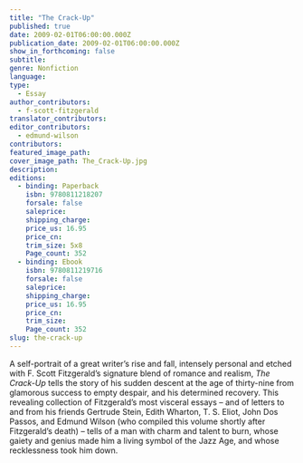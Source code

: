 ```yaml
---
title: "The Crack-Up"
published: true
date: 2009-02-01T06:00:00.000Z
publication_date: 2009-02-01T06:00:00.000Z
show_in_forthcoming: false
subtitle:
genre: Nonfiction
language:
type:
  - Essay
author_contributors:
  - f-scott-fitzgerald
translator_contributors:
editor_contributors:
  - edmund-wilson
contributors:
featured_image_path:
cover_image_path: The_Crack-Up.jpg
description:
editions:
  - binding: Paperback
    isbn: 9780811218207
    forsale: false
    saleprice:
    shipping_charge:
    price_us: 16.95
    price_cn:
    trim_size: 5x8
    Page_count: 352
  - binding: Ebook
    isbn: 9780811219716
    forsale: false
    saleprice:
    shipping_charge:
    price_us: 16.95
    price_cn:
    trim_size:
    Page_count: 352
slug: the-crack-up
---
```


A self-portrait of a great writer’s rise and fall, intensely personal and etched with F. Scott Fitzgerald’s signature blend of romance and realism, _The Crack-Up_ tells the story of his sudden descent at the age of thirty-nine from glamorous success to empty despair, and his determined recovery. This revealing collection of Fitzgerald’s most visceral essays – and of letters to and from his friends Gertrude Stein, Edith Wharton, T. S. Eliot, John Dos Passos, and Edmund Wilson (who compiled this volume shortly after Fitzgerald’s death) – tells of a man with charm and talent to burn, whose gaiety and genius made him a living symbol of the Jazz Age, and whose recklessness took him down.

